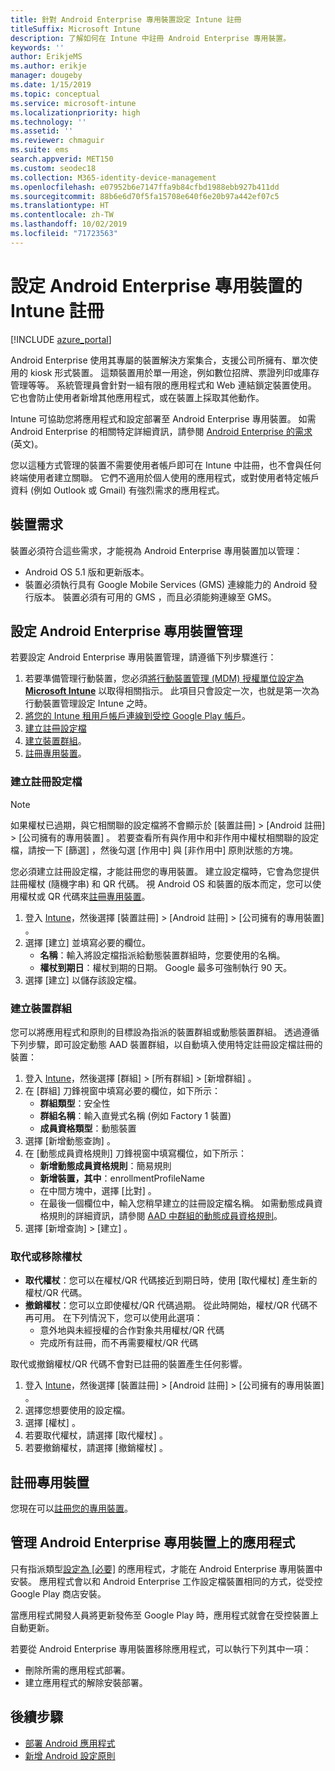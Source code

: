 ```yaml
---
title: 針對 Android Enterprise 專用裝置設定 Intune 註冊
titleSuffix: Microsoft Intune
description: 了解如何在 Intune 中註冊 Android Enterprise 專用裝置。
keywords: ''
author: ErikjeMS
ms.author: erikje
manager: dougeby
ms.date: 1/15/2019
ms.topic: conceptual
ms.service: microsoft-intune
ms.localizationpriority: high
ms.technology: ''
ms.assetid: ''
ms.reviewer: chmaguir
ms.suite: ems
search.appverid: MET150
ms.custom: seodec18
ms.collection: M365-identity-device-management
ms.openlocfilehash: e07952b6e7147ffa9b84cfbd1988ebb927b411dd
ms.sourcegitcommit: 88b6e6d70f5fa15708e640f6e20b97a442ef07c5
ms.translationtype: HT
ms.contentlocale: zh-TW
ms.lasthandoff: 10/02/2019
ms.locfileid: "71723563"
---
```

# <a name="set-up-intune-enrollment-of-android-enterprise-dedicated-devices"></a>設定 Android Enterprise 專用裝置的 Intune 註冊

[!INCLUDE [azure_portal](../includes/azure_portal.md)]

Android Enterprise 使用其專屬的裝置解決方案集合，支援公司所擁有、單次使用的 kiosk 形式裝置。 這類裝置用於單一用途，例如數位招牌、票證列印或庫存管理等等。 系統管理員會針對一組有限的應用程式和 Web 連結鎖定裝置使用。 它也會防止使用者新增其他應用程式，或在裝置上採取其他動作。

Intune 可協助您將應用程式和設定部署至 Android Enterprise 專用裝置。 如需 Android Enterprise 的相關特定詳細資訊，請參閱 [Android Enterprise 的需求](https://support.google.com/work/android/answer/6174145?hl=en&ref_topic=6151012) \(英文\)。

您以這種方式管理的裝置不需要使用者帳戶即可在 Intune 中註冊，也不會與任何終端使用者建立關聯。 它們不適用於個人使用的應用程式，或對使用者特定帳戶資料 (例如 Outlook 或 Gmail) 有強烈需求的應用程式。

## <a name="device-requirements"></a>裝置需求

裝置必須符合這些需求，才能視為 Android Enterprise 專用裝置加以管理：

- Android OS 5.1 版和更新版本。
- 裝置必須執行具有 Google Mobile Services (GMS) 連線能力的 Android 發行版本。 裝置必須有可用的 GMS ，而且必須能夠連線至 GMS。

## <a name="set-up-android-enterprise-dedicated-device-management"></a>設定 Android Enterprise 專用裝置管理

若要設定 Android Enterprise 專用裝置管理，請遵循下列步驟進行：

1. 若要準備管理行動裝置，您必須[將行動裝置管理 (MDM) 授權單位設定為 **Microsoft Intune**](../fundamentals/mdm-authority-set.md) 以取得相關指示。 此項目只會設定一次，也就是第一次為行動裝置管理設定 Intune 之時。
2. [將您的 Intune 租用戶帳戶連線到受控 Google Play 帳戶](connect-intune-android-enterprise.md)。
3. [建立註冊設定檔](#create-an-enrollment-profile)
4. [建立裝置群組](#create-a-device-group)。
5. [註冊專用裝置](#enroll-the-dedicated-devices)。

### <a name="create-an-enrollment-profile"></a>建立註冊設定檔

> [!NOTE]
> 如果權杖已過期，與它相關聯的設定檔將不會顯示於 [裝置註冊]   > [Android 註冊]   > [公司擁有的專用裝置]  。 若要查看所有與作用中和非作用中權杖相關聯的設定檔，請按一下 [篩選]  ，然後勾選 [作用中] 與 [非作用中] 原則狀態的方塊。 

您必須建立註冊設定檔，才能註冊您的專用裝置。 建立設定檔時，它會為您提供註冊權杖 (隨機字串) 和 QR 代碼。 視 Android OS 和裝置的版本而定，您可以使用權杖或 QR 代碼來[註冊專用裝置](#enroll-the-dedicated-devices)。

1. 登入 [Intune](https://go.microsoft.com/fwlink/?linkid=2090973)，然後選擇 [裝置註冊]   > [Android 註冊]   > [公司擁有的專用裝置]  。
2. 選擇 [建立]  並填寫必要的欄位。
    - **名稱**：輸入將設定檔指派給動態裝置群組時，您要使用的名稱。
    - **權杖到期日**：權杖到期的日期。 Google 最多可強制執行 90 天。
3. 選擇 [建立]  以儲存該設定檔。

### <a name="create-a-device-group"></a>建立裝置群組

您可以將應用程式和原則的目標設為指派的裝置群組或動態裝置群組。 透過遵循下列步驟，即可設定動態 AAD 裝置群組，以自動填入使用特定註冊設定檔註冊的裝置：

1. 登入 [Intune](https://go.microsoft.com/fwlink/?linkid=2090973)，然後選擇 [群組]   > [所有群組]   > [新增群組]  。
2. 在 [群組]  刀鋒視窗中填寫必要的欄位，如下所示：
    - **群組類型**：安全性
    - **群組名稱**：輸入直覺式名稱 (例如 Factory 1 裝置)
    - **成員資格類型**：動態裝置
3. 選擇 [新增動態查詢]  。
4. 在 [動態成員資格規則]  刀鋒視窗中填寫欄位，如下所示：
    - **新增動態成員資格規則**：簡易規則
    - **新增裝置，其中**：enrollmentProfileName
    - 在中間方塊中，選擇 [比對]  。
    - 在最後一個欄位中，輸入您稍早建立的註冊設定檔名稱。
    如需動態成員資格規則的詳細資訊，請參閱 [AAD 中群組的動態成員資格規則](https://docs.microsoft.com/azure/active-directory/users-groups-roles/groups-dynamic-membership)。 
5. 選擇 [新增查詢]   > [建立]  。

### <a name="replace-or-remove-tokens"></a>取代或移除權杖

- **取代權杖**：您可以在權杖/QR 代碼接近到期日時，使用 [取代權杖] 產生新的權杖/QR 代碼。
- **撤銷權杖**：您可以立即使權杖/QR 代碼過期。 從此時開始，權杖/QR 代碼不再可用。 在下列情況下，您可以使用此選項：
  - 意外地與未經授權的合作對象共用權杖/QR 代碼
  - 完成所有註冊，而不再需要權杖/QR 代碼

取代或撤銷權杖/QR 代碼不會對已註冊的裝置產生任何影響。

1. 登入 [Intune](https://go.microsoft.com/fwlink/?linkid=2090973)，然後選擇 [裝置註冊]   > [Android 註冊]   > [公司擁有的專用裝置]  。
2. 選擇您想要使用的設定檔。
3. 選擇 [權杖]  。
4. 若要取代權杖，請選擇 [取代權杖]  。
5. 若要撤銷權杖，請選擇 [撤銷權杖]  。

## <a name="enroll-the-dedicated-devices"></a>註冊專用裝置

您現在可以[註冊您的專用裝置](android-dedicated-devices-fully-managed-enroll.md)。

## <a name="managing-apps-on-android-enterprise-dedicated-devices"></a>管理 Android Enterprise 專用裝置上的應用程式

只有指派類型[設定為 [必要]](../apps/apps-deploy.md#assign-an-app) 的應用程式，才能在 Android Enterprise 專用裝置中安裝。 應用程式會以和 Android Enterprise 工作設定檔裝置相同的方式，從受控 Google Play 商店安裝。

當應用程式開發人員將更新發佈至 Google Play 時，應用程式就會在受控裝置上自動更新。

若要從 Android Enterprise 專用裝置移除應用程式，可以執行下列其中一項：
- 刪除所需的應用程式部署。
- 建立應用程式的解除安裝部署。

## <a name="next-steps"></a>後續步驟
- [部署 Android 應用程式](../apps/apps-deploy.md)
- [新增 Android 設定原則](../configuration/device-profiles.md)
